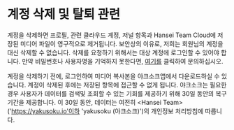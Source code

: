 # 계정 삭제 및 탈퇴 관련

계정을 삭제하면 프로필, 관련 클라우드 계정, 저널 항목과 Hansei Team Cloud에 저장된 미디어 파일이 영구적으로 제거됩니다. 보안상의 이유로, 저희는 회원님의 계정을 대신 삭제할 수 없습니다. 삭제를 요청하기 위해서는 대상 계정에 로그인할 수 있어야 합니다. 만약 비밀번호나 사용자명을 기억하지 못한다면, [여기를](https://yakusoku.channel.io) 클릭하여 문의하십시오.

계정을 삭제하기 전에, 로그인하여 미디어 복사본을 야크소크앱에서 다운로드하실 수 있습니다. 계정이 삭제된 후에는 저장된 항목에 접근할 수 없게 됩니다. 야크소크는 필요한 경우 사용자가 데이터를 검색및 조회할 수 있는 기회를 제공하기 위해 30일 동안의 복구 기간을 제공합니다. 이 30일 동안, 데이터는 여전히 &lt;Hansei Team&gt;('https://yakusoku.io'이하 'yakusoku (야크소크)')의 개인정보 처리방침에 따릅니다.